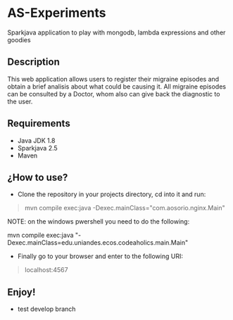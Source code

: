 ﻿# AS-Experiments
Sparkjava application to play with mongodb, lambda expressions and other goodies

## Description
This web application allows users to register their migraine episodes and obtain a brief analisis about what could be causing it.
All migraine episodes can be consulted by a Doctor, whom also can give back the diagnostic to the user.

## Requirements

* Java JDK 1.8
* Sparkjava 2.5
* Maven

## ¿How to use?

* Clone the repository in your projects directory, cd into it and run:

> mvn compile exec:java -Dexec.mainClass="com.aosorio.nginx.Main"

NOTE: on the windows pwershell you need to do the following:

mvn compile exec:java "-Dexec.mainClass=edu.uniandes.ecos.codeaholics.main.Main"


* Finally go to your browser and enter to the following URI:

> localhost:4567


## Enjoy!

* test develop branch
